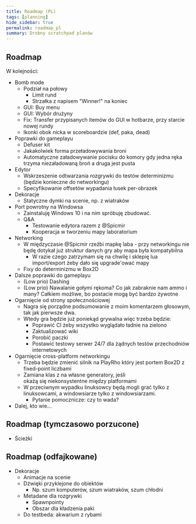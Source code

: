 ```yaml
---
title: Roadmap (PL)
tags: [planning]
hide_sidebar: true
permalink: roadmap_pl
summary: Drobny scratchpad planów
---
```


## Roadmap

W kolejności:

- Bomb mode
	- Podział na połowy
		- Limit rund
		- Strzałka z napisem "Winner!" na koniec
	- GUI: Buy menu
	- GUI: Wybór drużyny
	- Fix: Transfer przypisanych itemów do GUI w hotbarze, przy starcie nowej rundy
	- Ikonki obok nicka w scoreboardzie (def, paka, dead)
- Poprawki do gameplayu
	- Defuser kit
	- Jakakolwiek forma przeładowywania broni
	- Automatyczne załadowywanie pocisku do komory gdy jedna ręka trzyma niezaładowaną broń a druga jest pusta
- Edytor
    - Wskrzeszenie odtwarzania rozgrywki do testów determinizmu (będzie konieczne do networkingu)
	- Specyfikowanie offsetów wypadania łusek per-obrazek
- Dekoracje
    - Statyczne dymki na scenie, np. z wiatraków
- Port powrotny na Windowsa
    - Zainstaluję Windows 10 i na nim spróbuję zbudować.
    - Q&A
        - Testowanie edytora razem z @Spicmir 
		- Kooperacja w tworzeniu mapy laboratorium
- Networking
    - W międzyczasie @Spicmir rzeźbi mapkę laba - przy networkingu nie będę dotykał już struktur danych gry aby mapa była kompatybilna
        - W razie czego zatrzymam się na chwilę i sklepię lua import/export żeby dało się upgrade'ować mapy
	- Fixy do determinizmu w Box2D
- Dalsze poprawki do gameplayu
	- (Low prio) Dashing
	- (Low prio) Nawalanie gołymi rękoma? Co jak zabraknie nam ammo i many? Całkiem możliwe, bo postacie mogą być bardzo żywotne
- Ogarnięcie od strony społecznościowej
    - Nagra się porządne podsumowanie z moim komentarzem głosowym, tak jak pierwsze dwa.
    - Wtedy gra będzie już poniekąd grywalna więc trzeba będzie:
        - Poprawić CI żeby wszystko wyglądało ładnie na zielono
        - Zaktualizować wiki
        - Porobić paczki
        - Postawić testowy serwer 24/7 dla żądnych testów przechodniów internetowych
- Ogarnięcie cross-platform networkingu
	- Trzeba będzie zmienić silnik na PlayRho który jest portem Box2D z fixed-point liczbami
	- Zamiana klas z <random> na własne generatory, jeśli okażą się niekonsystentne między platformami
	- W przeciwnym wypadku linuksowcy będą mogli grać tylko z linuksowcami, a windowsiarze tylko z windowsiarzami.
		- Pytanie pomocznicze: czy to wada?
- Dalej, kto wie...

## Roadmap (tymczasowo porzucone)

- Ścieżki

## Roadmap (odfajkowane)

- Dekoracje
    - Animacje na scenie
    - Dźwięki przyklejone do obiektów
        - Np. szum komputerów, szum wiatraków, szum chłodni
    - Metadane dla rozgrywki
        - Spawnpointy
        - Obszar dla kładzenia paki
    - Do testbeda: akwarium z rybami
